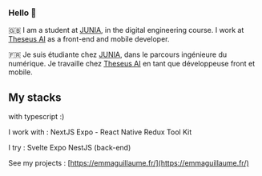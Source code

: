 ### Hello 👋


🇬🇧
I am a student at [JUNIA](https://www.junia.com/fr/formations-admissions/alternance-et-apprenticeship/alternance-ingenieur-numerique/), in the digital engineering course. I work at [Theseus AI](https://www.theseus-ai.com/) as a front-end and mobile developer.

🇫🇷
Je suis étudiante chez [JUNIA](https://www.junia.com/fr/formations-admissions/alternance-et-apprentissage/alternance-ingenieur-numerique/), dans le parcours ingénieure du numérique. Je travaille chez [Theseus AI](https://www.theseus-ai.com/) en tant que développeuse front et mobile.

## My stacks
with typescript :)

I work with :
NextJS 
Expo - React Native
Redux Tool Kit

I try : 
Svelte
Expo
NestJS (back-end)

See my projects : [https://emmaguillaume.fr/](https://emmaguillaume.fr/) 
